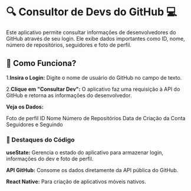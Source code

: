 # 🔍 **Consultor de Devs do GitHub** 💻

Este aplicativo permite consultar informações de desenvolvedores do GitHub através de seu login. Ele exibe dados importantes como ID, nome, número de repositórios, seguidores e foto de perfil.

## 🚀 **Como Funciona?**

1.**Insira o Login:** Digite o nome de usuário do GitHub no campo de texto.

2.**Clique em "Consultar Dev":** O aplicativo faz uma requisição à API do GitHub e retorna as informações do desenvolvedor.

**Veja os Dados:**

Foto de perfil
ID
Nome
Número de Repositórios
Data de Criação da Conta
Seguidores e Seguindo

### 🌟 Destaques do Código

**useState:** Gerencia o estado do aplicativo para armazenar login, informações do dev e foto de perfil.

**API GitHub:** Consome os dados diretamente da API pública do GitHub.

**React Native:** Para criação de aplicativos móveis nativos.

